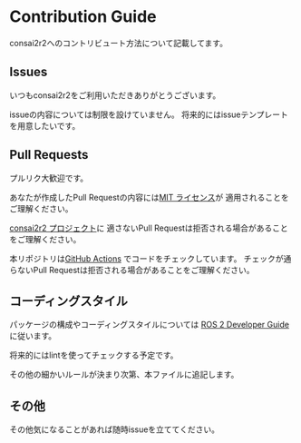 # Contribution Guide

consai2r2へのコントリビュート方法について記載してます。

## Issues

いつもconsai2r2をご利用いただきありがとうございます。

issueの内容については制限を設けていません。
将来的にはissueテンプレートを用意したいです。

## Pull Requests

プルリク大歓迎です。

あなたが作成したPull Requestの内容には[MIT ライセンス](./LICENSE)が
適用されることをご理解ください。

[consai2r2 プロジェクト](https://github.com/SSL-Roots/consai2r2/projects)に
適さないPull Requestは拒否される場合があることをご理解ください。

本リポジトリは[GitHub Actions](https://github.com/SSL-Roots/consai2r2/actions)
でコードをチェックしています。
チェックが通らないPull Requestは拒否される場合があることをご理解ください。

## コーディングスタイル

パッケージの構成やコーディングスタイルについては
[ROS 2 Developer Guide](https://index.ros.org/doc/ros2/Contributing/Developer-Guide/)
に従います。

将来的にはlintを使ってチェックする予定です。

その他の細かいルールが決まり次第、本ファイルに追記します。

## その他

その他気になることがあれば随時issueを立ててください。

